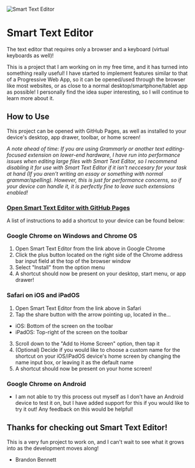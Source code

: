 ![Smart Text Editor](https://offroaders123.github.io/Smart-Text-Editor/resources/icon-32.png)
# Smart Text Editor
The text editor that requires only a browser and a keyboard (virtual keyboards as well)!

This is a project that I am working on in my free time, and it has turned into something really useful!
I have started to implement features similar to that of a Progressive Web App, so it can be opened/used through the browser like most websites, or as close to a normal desktop/smartphone/tablet app as possible! I personally find the idea super interesting, so I will continue to learn more about it.

## How to Use
This project can be opened with GitHub Pages, as well as installed to your device's desktop, app drawer, toolbar, or home screen!

*A note ahead of time: If you are using Grammarly or another text editing-focused extension on lower-end hardware, I have run into performance issues when editing large files with Smart Text Editor, so I recommend disabling it for use with Smart Text Editor if it isn't neccesary for your task at hand (If you aren't writing an essay or something with normal grammar/spelling). However, this is just for performance concerns, so if your device can handle it, it is perfectly fine to leave such extensions enabled!*

### [Open Smart Text Editor with GitHub Pages](https://offroaders123.github.io/Smart-Text-Editor/Smart%20Text%20Editor.html)

A list of instructions to add a shortcut to your device can be found below:

### Google Chrome on Windows and Chrome OS
1. Open Smart Text Editor from the link above in Google Chrome
2. Click the plus button located on the right side of the Chrome address bar input field at the top of the browser window
3. Select "Install" from the option menu
4. A shortcut should now be present on your desktop, start menu, or app drawer!

### Safari on iOS and iPadOS
1. Open Smart Text Editor from the link above in Safari
2. Tap the share button with the arrow pointing up, located in the...
 - iOS: Bottom of the screen on the toolbar
 - iPadOS: Top-right of the screen on the toolbar
3. Scroll down to the "Add to Home Screen" option, then tap it
4. (Optional) Decide if you would like to choose a custom name for the shortcut on your iOS/iPadOS device's home screen by changing the name input box, or leaving it as the default name
5. A shortcut should now be present on your home screen!

### Google Chrome on Android
- I am not able to try this process out myself as I don't have an Android device to test it on, but I have added support for this if you would like to try it out! Any feedback on this would be helpful!


## Thanks for checking out Smart Text Editor!
This is a very fun project to work on, and I can't wait to see what it grows into as the development moves along! 
- Brandon Bennett
